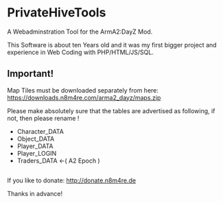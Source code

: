 # PrivateHiveTools
 A Webadminstration Tool for the ArmA2:DayZ Mod.
 
 This Software is about ten Years old and it was my first bigger project and experience in Web Coding with PHP/HTML/JS/SQL. 


## Important!
Map Tiles must be downloaded separately from here: https://downloads.n8m4re.com/arma2_dayz/maps.zip


Please make absolutely sure that the tables are advertised as following,
if not, then please rename !

- Character_DATA
- Object_DATA
- Player_DATA
- Player_LOGIN
- Traders_DATA   <-( A2 Epoch )


## 

If you like to donate: 
http://donate.n8m4re.de

Thanks in advance!

